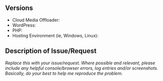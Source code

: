 ## Versions

  - Cloud Media Offloader:
  - WordPress:
  - PHP:
  - Hosting Environment (ie, Windows, Linux):

## Description of Issue/Request

_Replace this with your issue/request. Where possible and relevant, please include any helpful console/browser errors, log entries and/or screenshots. Basically, do your best to help me reproduce the problem._
